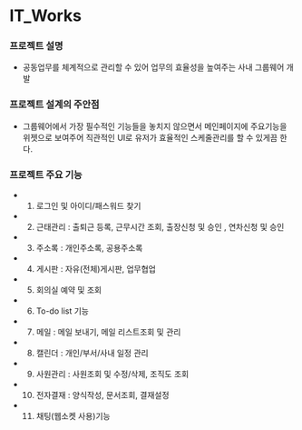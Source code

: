 # IT_Works

### 프로젝트 설명
- 공동업무를 체계적으로 관리할 수 있어 업무의 효율성을 높여주는 사내 그룹웨어 개발


### 프로젝트 설계의 주안점
- 그룹웨어에서 가장 필수적인 기능들을 놓치지 않으면서 메인페이지에 주요기능을 위젯으로 보여주어 직관적인 UI로 유저가 효율적인 스케줄관리를 할 수 있게끔 한다.


### 프로젝트 주요 기능

- 1. 로그인 및 아이디/패스워드 찾기
- 2. 근태관리 : 출퇴근 등록, 근무시간 조회, 출장신청 및 승인 , 연차신청 및 승인
- 3. 주소록 : 개인주소록, 공용주소록
- 4. 게시판 : 자유(전체)게시판, 업무협업
- 5. 회의실 예약 및 조회
- 6. To-do list 기능
- 7. 메일 : 메일 보내기, 메일 리스트조회 및 관리
- 8. 캘린더 : 개인/부서/사내 일정 관리
- 9. 사원관리 : 사원조회 및 수정/삭제, 조직도 조회
- 10. 전자결재 : 양식작성, 문서조회, 결재설정
- 11. 채팅(웹소켓 사용)기능










